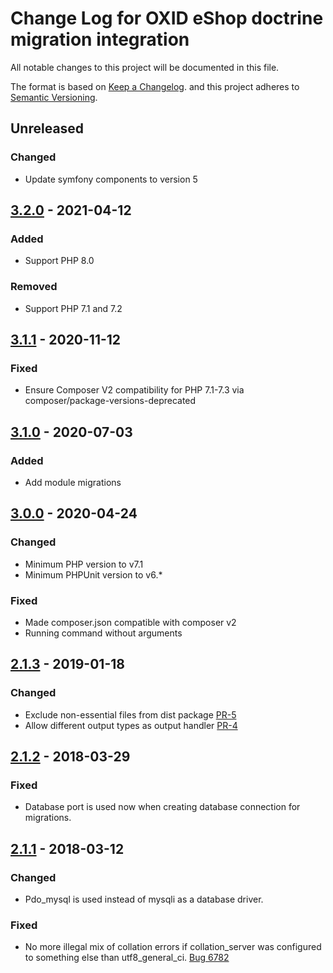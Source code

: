 # Change Log for OXID eShop doctrine migration integration

All notable changes to this project will be documented in this file.

The format is based on [Keep a Changelog](http://keepachangelog.com/ ).
and this project adheres to [Semantic Versioning](http://semver.org/ ).

## Unreleased

### Changed
- Update symfony components to version 5

## [3.2.0] - 2021-04-12

### Added
- Support PHP 8.0

### Removed
- Support PHP 7.1 and 7.2

## [3.1.1] - 2020-11-12

### Fixed

- Ensure Composer V2 compatibility for PHP 7.1-7.3 via composer/package-versions-deprecated

## [3.1.0] - 2020-07-03

### Added

- Add module migrations

## [3.0.0] - 2020-04-24

### Changed
- Minimum PHP version to v7.1
- Minimum PHPUnit version to v6.*

### Fixed
- Made composer.json compatible with composer v2
- Running command without arguments

## [2.1.3] - 2019-01-18

### Changed
- Exclude non-essential files from dist package [PR-5](https://github.com/OXID-eSales/oxideshop-doctrine-migration-wrapper/pull/5)
- Allow different output types as output handler [PR-4](https://github.com/OXID-eSales/oxideshop-doctrine-migration-wrapper/pull/4)

## [2.1.2] - 2018-03-29 

### Fixed
- Database port is used now when creating database connection for migrations.

## [2.1.1] - 2018-03-12

### Changed

- Pdo_mysql is used instead of mysqli as a database driver. 

### Fixed

- No more illegal mix of collation errors if collation_server was configured to something else than utf8_general_ci. [Bug 6782](https://bugs.oxid-esales.com/view.php?id=6782)

[3.2.0]: https://github.com/OXID-eSales/oxideshop-doctrine-migration-wrapper/compare/v3.1.1...3.2.0
[3.1.1]: https://github.com/OXID-eSales/oxideshop-doctrine-migration-wrapper/compare/v3.1.0...3.1.1
[3.1.0]: https://github.com/OXID-eSales/oxideshop-doctrine-migration-wrapper/compare/v3.0.0...3.1.0
[3.0.0]: https://github.com/OXID-eSales/oxideshop-doctrine-migration-wrapper/compare/v2.1.3...3.0.0
[2.1.3]: https://github.com/OXID-eSales/oxideshop-doctrine-migration-wrapper/compare/v2.1.2...v2.1.3
[2.1.2]: https://github.com/OXID-eSales/oxideshop-doctrine-migration-wrapper/compare/v2.1.1...v2.1.2
[2.1.1]: https://github.com/OXID-eSales/oxideshop-doctrine-migration-wrapper/compare/v2.1.0...v2.1.1
